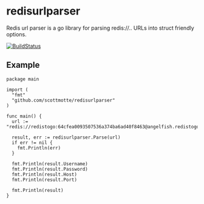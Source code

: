 # redisurlparser

Redis url parser is a go library for parsing redis://.. URLs into struct friendly options.

[![BuildStatus](https://travis-ci.org/scottmotte/redisurlparser.png?branch=master)](https://travis-ci.org/scottmotte/redisurlparser)

## Example

```
package main

import (
  "fmt"
  "github.com/scottmotte/redisurlparser"
)

func main() {
  url := "redis://redistogo:64cfea0093507536a374ba6ad40f8463@angelfish.redistogo.com:10049/"

  result, err := redisurlparser.Parse(url)
  if err != nil {
    fmt.Println(err)
  }

  fmt.Println(result.Username)
  fmt.Println(result.Password)
  fmt.Println(result.Host)
  fmt.Println(result.Port)

  fmt.Println(result)
}
```






